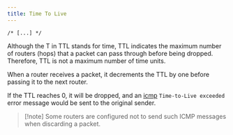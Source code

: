 ```yaml
---
title: Time To Live
---
```


`/* [...] */`

Although the T in TTL stands for time, TTL indicates the maximum number of routers (hops) that a packet can pass through before being dropped. Therefore, TTL is not a maximum number of time units.

When a router receives a packet, it decrements the TTL by one before passing it to the next router.

If the TTL reaches 0, it will be dropped, and an [icmp](knowledge/off-sec/glossary/icmp.md) `Time-to-Live exceeded` error message would be sent to the original sender.

> [!note] Some routers are configured not to send such ICMP messages when discarding a packet.
